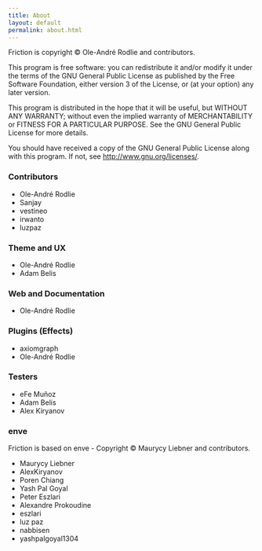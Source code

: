 ```yaml
---
title: About
layout: default
permalink: about.html
---
```


Friction is copyright &copy; Ole-André Rodlie and contributors.

This program is free software: you can redistribute it and/or modify it under the terms of the GNU General Public License as published by the Free Software Foundation, either version 3 of the License, or (at your option) any later version.

This program is distributed in the hope that it will be useful, but WITHOUT ANY WARRANTY; without even the implied warranty of MERCHANTABILITY or FITNESS FOR A PARTICULAR PURPOSE. See the GNU General Public License for more details.

You should have received a copy of the GNU General Public License along with this program.  If not, see <http://www.gnu.org/licenses/>.

### Contributors

- Ole-André Rodlie 
- Sanjay 
- vestineo 
- irwanto 
- luzpaz 

### Theme and UX

- Ole-André Rodlie 
- Adam Belis 

### Web and Documentation

- Ole-André Rodlie 

### Plugins (Effects)

- axiomgraph 
- Ole-André Rodlie 

### Testers

- eFe Muñoz
- Adam Belis
- Alex Kiryanov

### enve

Friction is based on enve - Copyright &copy; Maurycy Liebner and contributors.

- Maurycy Liebner 
- AlexKiryanov 
- Poren Chiang 
- Yash Pal Goyal 
- Peter Eszlari 
- Alexandre Prokoudine 
- eszlari 
- luz paz 
- nabbisen 
- yashpalgoyal1304 

